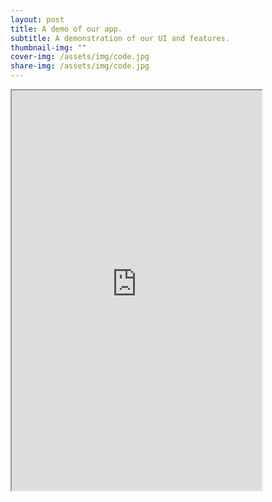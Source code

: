 ```yaml
---
layout: post
title: A demo of our app.
subtitle: A demonstration of our UI and features.
thumbnail-img: ""
cover-img: /assets/img/code.jpg
share-img: /assets/img/code.jpg
---
```



<iframe
src="https://www.dropbox.com/s/j32fdqdn0odf20b/device-2023-04-10-024853.webm?raw=1"
width="400" height="640" allowfullscreen></iframe>
